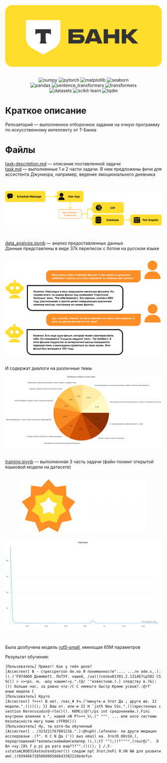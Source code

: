 <div align="center"><img src="img/t-bank-logo.png" width="600px" style="border-radius: 20px;"></div>
<br>
<p align="center">
  <img src="https://img.shields.io/badge/numpy-2.0.2-013243?style=for-the-badge&logo=numpy&logoColor=white" alt="numpy">
  <img src="https://img.shields.io/badge/pytorch-2.6.0+cu124-EE4C2C?style=for-the-badge&logo=pytorch&logoColor=white" alt="pytorch">
  <img src="https://img.shields.io/badge/matplotlib-3.10.0-11557C?style=for-the-badge&logo=python&logoColor=white" alt="matplotlib">
  <img src="https://img.shields.io/badge/seaborn-0.13.2-5B8CBF?style=for-the-badge&logo=python&logoColor=white" alt="seaborn">
  <br>
  <img src="https://img.shields.io/badge/pandas-2.2.2-150458?style=for-the-badge&logo=pandas&logoColor=white" alt="pandas">
  <img src="https://img.shields.io/badge/sentence_transformers-3.4.1-FF6F00?style=for-the-badge&logo=huggingface&logoColor=white" alt="sentence_transformers">
  <img src="https://img.shields.io/badge/transformers-4.49.0-FFD43B?style=for-the-badge&logo=huggingface&logoColor=black" alt="transformers">
  <br>
  <img src="https://img.shields.io/badge/datasets-3.4.1-FFA500?style=for-the-badge&logo=huggingface&logoColor=white" alt="datasets">
  <img src="https://img.shields.io/badge/scikit_learn-1.6.1-F7931E?style=for-the-badge&logo=scikitlearn&logoColor=white" alt="scikit-learn">
  <img src="https://img.shields.io/badge/tqdm-4.67.1-FFC107?style=for-the-badge&logo=python&logoColor=black" alt="tqdm">
</p>


# Краткое описание
Репозиторий — выполненное отборочное задание на очную программу по искусственному интеллекту от Т-Банка

# Файлы
[task-description.md](task-description.md) — описание поставленной задачи \
[task.md](task.md) — выполненные 1 и 2 части задачи. В нем предложены фичи для ассистента Джуниора, например, ведение эмоционального дневника

<br>

![](img/emotions-pipeline.png)

<br>

[data_analysis.ipynb](notebooks/data_analysis.ipynb) — анализ предоставленных данных \
Данные представлены в виде 37k переписок с ботом на русском языке

<br>

<div align="center"><img src="img/chat.png" width="700px" style="border-radius: 20px;"></div>

<br>

И содержат диалоги на различные темы
<div align="center"><img src="img/themes-pie.png"></div>

<br>

[training.ipynb](notebooks/training.ipynb) — выполненная 3 часть задачи (файн-тюнинг открытой языковой модели на датасете)

<br>

<div align="center"><img src="img/mai-logo.png" width="400px"></div>

![](img/mai-loss.png)

<br>

Была дообучена модель [rut5-small](https://huggingface.co/cointegrated/rut5-small), имеющая 65M параметров

Результат обучения:
```
[Пользователь] Привет! Как у тебя дела?
[Ассистент] В - стрессperson de.но Я пониманности".... .../е ode.s,.).().('F974060 Днемmett. ПоТУУ. нашей, /ua())селоo01391.2.131467sp582 СS SC() > <><ps. м. -шоу нашем!»у.".(@/ '"известною.).] следству в.?&|:()) больше нас, за равно что-/C C немного быстр Кроме усвои?.:@rf' иные модели С
[Пользователь] Круто
[Ассистент] ?+++! В нет. /eas_# Уч.("минутк-и Этот Да ; други же. 12 модели.".()))(); }} Ваш от. или-и II Н `jath New SSs.".())арестенных с sestion Rererusudur@-rle()(). КKMCc(@!\/ps int средоненийи.).Fini внутренн влияние к ", нашей nN P?=++_%\.(" """. ... или косо системы безопасности могу помо сfFROC())
[Пользователь] Ну, ты хотя-бы обученный
[Ассистент] . /323221767891216.".):@huph).(аfonene- ли други медицин исследовани .(f". К C N Да (')) выз email на. ЭтотD_08sSU,), передглашений!*велильскийийом(илилер )),);tT "");))*"""",(rour@/".  О Вл =xy.[8% f p pi pa para ваш???"".())(); } /.F-sstataALRO0314atoutendiner()) следом npl Этот;heFi Я.VN NA для развити им).)(03946671050600656664338222dedefun
```
